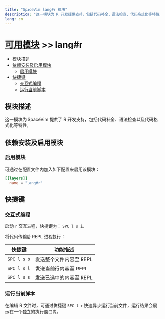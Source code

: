 ```yaml
---
title: "SpaceVim lang#r 模块"
description: "这一模块为 R 开发提供支持，包括代码补全、语法检查、代码格式化等特性。"
lang: cn
---
```


# [可用模块](../../) >> lang#r

<!-- vim-markdown-toc GFM -->

- [模块描述](#模块描述)
- [依赖安装及启用模块](#依赖安装及启用模块)
  - [启用模块](#启用模块)
- [快捷键](#快捷键)
  - [交互式编程](#交互式编程)
  - [运行当前脚本](#运行当前脚本)

<!-- vim-markdown-toc -->

## 模块描述

这一模块为 SpaceVim 提供了 R 开发支持，包括代码补全、语法检查以及代码格式化等特性。

## 依赖安装及启用模块

### 启用模块

可通过在配置文件内加入如下配置来启用该模块：

```toml
[[layers]]
  name = "lang#r"
```

## 快捷键

### 交互式编程

启动 `r` 交互进程，快捷键为： `SPC l s i`。

将代码传输给 REPL 进程执行：

| 快捷键      | 功能描述                |
| ----------- | ----------------------- |
| `SPC l s b` | 发送整个文件内容至 REPL |
| `SPC l s l` | 发送当前行内容至 REPL   |
| `SPC l s s` | 发送已选中的内容至 REPL |

### 运行当前脚本

在编辑 R 文件时，可通过快捷键 `SPC l r` 快速异步运行当前文件，运行结果会展示在一个独立的执行窗口内。

